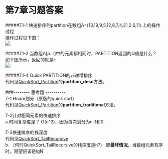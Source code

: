 第7章习题答案
=
#####7.1-1 快速排序的partition在数组A=⟨13,19,9,5,12,8,7,4,21,2,6,11⟩.上的操作过程  
操作过程见下图：  
![](https://github.com/zhuxiuwei/CLRS/blob/master/Images/7.1-1.png)  

#####7.1-2 当数组A[p..r]中的元素都相同时，PARTITION返回的Q值是什么？  
如下图所示，返回的就是r:    
![](https://github.com/zhuxiuwei/CLRS/blob/master/Images/7.1-2.png)  

#####7.1-4 Quick PARTITION的非递增排序  
代码见[QuickSort_Partition](https://github.com/zhuxiuwei/CLRS/blob/master/src/chap07/QuickSort_Partition.java)的**partition_desc**方法。  

###-------- 思考题 ----------  
7-1 Hoare划分（原版的quick sort）  
代码见[QuickSort_Partition](https://github.com/zhuxiuwei/CLRS/blob/master/src/chap07/QuickSort_Partition.java)的**partition_traditional**方法。  

7-2针对相同元素的快速排序  
a.时间复杂度是？ O(n^2)，因为每次划分为n-1和0.  

7-3快速排序的栈深度  
代码见[QuickSort_TailRecursive](https://github.com/zhuxiuwei/CLRS/blob/master/src/chap07/QuickSort_TailRecursive.java)  
b. （何时QuickSort_TailRecursive的栈深度是n?） 即**最坏情况**，当数组元素有序时。期望应该是lgN  
